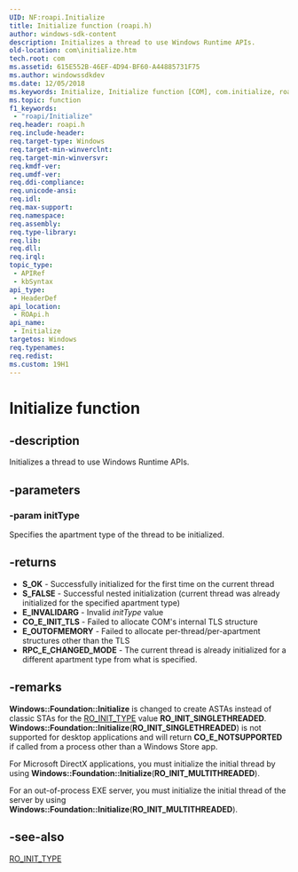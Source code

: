```yaml
---
UID: NF:roapi.Initialize
title: Initialize function (roapi.h)
author: windows-sdk-content
description: Initializes a thread to use Windows Runtime APIs.
old-location: com\initialize.htm
tech.root: com
ms.assetid: 615E552B-46EF-4D94-BF60-A44885731F75
ms.author: windowssdkdev
ms.date: 12/05/2018
ms.keywords: Initialize, Initialize function [COM], com.initialize, roapi/Initialize
ms.topic: function
f1_keywords: 
 - "roapi/Initialize"
req.header: roapi.h
req.include-header: 
req.target-type: Windows
req.target-min-winverclnt: 
req.target-min-winversvr: 
req.kmdf-ver: 
req.umdf-ver: 
req.ddi-compliance: 
req.unicode-ansi: 
req.idl: 
req.max-support: 
req.namespace: 
req.assembly: 
req.type-library: 
req.lib: 
req.dll: 
req.irql: 
topic_type:
 - APIRef
 - kbSyntax
api_type:
 - HeaderDef
api_location:
 - ROApi.h
api_name:
 - Initialize
targetos: Windows
req.typenames: 
req.redist: 
ms.custom: 19H1
---
```


# Initialize function


## -description


Initializes a thread to use Windows Runtime APIs.


## -parameters




### -param initType

Specifies the apartment type of the thread to be initialized.


## -returns



<ul>
<li><b>S_OK</b> - Successfully initialized for the first time on the current thread</li>
<li><b>S_FALSE</b> - Successful nested initialization (current thread was already 
        initialized for the specified apartment type)</li>
<li><b>E_INVALIDARG</b> - Invalid <i>initType</i> value</li>
<li><b>CO_E_INIT_TLS</b> - Failed to allocate COM's internal TLS structure</li>
<li><b>E_OUTOFMEMORY</b> - Failed to allocate per-thread/per-apartment structures other 
        than the TLS</li>
<li><b>RPC_E_CHANGED_MODE</b> - The current thread is already initialized for a different 
        apartment type from what is specified.</li>
</ul>



## -remarks



<b>Windows::Foundation::Initialize</b> is changed to create 
    ASTAs instead of classic STAs for the <a href="https://docs.microsoft.com/windows/desktop/api/roapi/ne-roapi-ro_init_type">RO_INIT_TYPE</a> 
    value <b>RO_INIT_SINGLETHREADED</b>. 
    <b>Windows::Foundation::Initialize</b>(<b>RO_INIT_SINGLETHREADED</b>) 
    is not supported for desktop applications and will return <b>CO_E_NOTSUPPORTED</b> if called 
    from a process other than a Windows Store app.

For Microsoft DirectX applications, you must initialize the initial thread by using 
    <b>Windows::Foundation::Initialize</b>(<b>RO_INIT_MULTITHREADED</b>).

For an out-of-process EXE server,  you must initialize the initial thread of the server by using 
    <b>Windows::Foundation::Initialize</b>(<b>RO_INIT_MULTITHREADED</b>).




## -see-also




<a href="https://docs.microsoft.com/windows/desktop/api/roapi/ne-roapi-ro_init_type">RO_INIT_TYPE</a>
 

 

